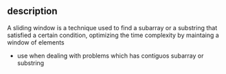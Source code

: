 ## description

A sliding window is a technique used to find a subarray or a substring that satisfied a certain condition,
optimizing the time complexity by maintaing a window of elements

* use when dealing with problems which has contiguos subarray or substring